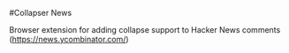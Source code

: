 #Collapser News

Browser extension for adding collapse support to Hacker News comments (https://news.ycombinator.com/)
